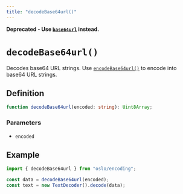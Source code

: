 ```yaml
---
title: "decodeBase64url()"
---
```


**Deprecated - Use [`base64url`](/encoding/base64url) instead.**

# `decodeBase64url()`

Decodes base64 URL strings. Use [`encodeBase64url()`](/reference/encoding/encodeBase64url) to encode into base64 URL strings.

## Definition

```ts
function decodeBase64url(encoded: string): Uint8Array;
```

### Parameters

- `encoded`

## Example

```ts
import { decodeBase64url } from "oslo/encoding";

const data = decodeBase64url(encoded);
const text = new TextDecoder().decode(data);
```
